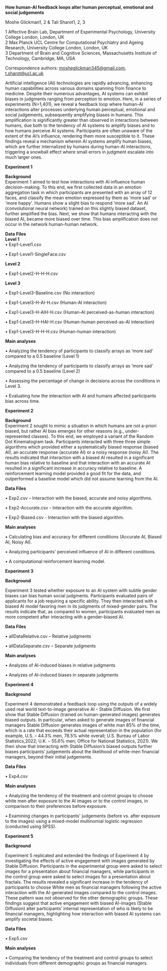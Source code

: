 **How human-AI feedback loops alter human perceptual, emotional and social judgements**

Moshe Glickman1, 2 & Tali Sharot1, 2, 3

1 Affective Brain Lab, Department of Experimental Psychology, University College London, London, UK <br />
2 Max Planck UCL Centre for Computational Psychiatry and Ageing Research, University College London, London, UK <br />
3 Department of Brain and Cognitive Sciences, Massachusetts Institute of Technology, Cambridge, MA, USA <br />

Correspondence authors: mosheglickman345@gmail.com, t.sharot@ucl.ac.uk <br />

Artificial intelligence (AI) technologies are rapidly advancing, enhancing human capabilities across various domains spanning from finance to medicine. Despite their numerous advantages, AI systems can exhibit biases in judgments ranging from perception to emotion. Here, in a series of experiments (N=1,401), we reveal a feedback loop where human-AI interactions alter processes underlying human perceptual, emotional and social judgements, subsequently amplifying biases in humans. This amplification is significantly greater than observed in interactions between humans, due both to the tendency of AI systems to amplify biases and to how humans perceive AI systems. Participants are often unaware of the extent of the AI’s influence, rendering them more susceptible to it.  These findings reveal a mechanism wherein AI systems amplify human biases, which are further internalized by humans during human-AI interactions, triggering a snowball effect where small errors in judgment escalate into much larger ones.

**Experiment 1** <br />

**Background** <br />
Experiment 1 aimed to test how interactions with AI influence human decision-making. To this end, we first collected data in an emotion aggregation task in which participants are presented with an array of 12 faces, and classify the mean emotion expressed by them as 'more sad' or 'more happy'. Humans show a slight bias to respond ‘more sad’. An AI (convolutional neural network) trained on this slightly biased dataset, further amplified the bias. Next, we show that humans interacting with the biased AI, became more biased over time. This bias amplification does not occur in the network human-human network.

**Data Files** <br />
**Level 1** <br />
•	Exp1-Level1.csv

•	Exp1-Level1-SingleFace.csv

**Level 2**

•	Exp1-Level2-H-H-H.csv

**Level 3**

•	Exp1-Level3-Baseline.csv (No interaction)

•	Exp1-Level3-H-AI-H.csv (Human-AI interaction)

•	Exp1-Level3-H-AIH-H.csv (Human-AI perceived-as-human interaction)

•	Exp1-Level3-H-HAI-H.csv (Human-human perceived-as-AI interaction)

•	Exp1-Level3-H-H-H.csv (Human-human interaction)

**Main analyses**

•	Analyzing the tendency of participants to classify arrays as ‘more sad’ compared to a 0.5 baseline (Level 1)

•	Analyzing the tendency of participants to classify arrays as ‘more sad’ compared to a 0.5 baseline (Level 2)

•	Assessing the percentage of change in decisions across the conditions in Level 3.

•	Evaluating how the interaction with AI and humans affected participants bias across time.

**Experiment 2** <br />

**Background** <br />
Experiment 2 sought to mimic a situation in which humans are not a-priori biased, but rather AI bias emerges for other reasons (e.g., under-represented classes). To this end, we employed a variant of the Random Dot Kinematogram task. Participants interacted with three three simple algorithms which provided either a systematically biased response (biased AI), an accurate response (accurate AI) or a noisy response (noisy AI). The results indicated that interaction with a biased AI resulted in a significant human bias relative to baseline and that interaction with an accurate AI resulted in a significant increase in accuracy relative to baseline. A reinforcement learning model provided a good fit for the data, and outperformed a baseline model which did not assume learning from the AI.

**Data Files** <br />

•	Exp2.csv – Interaction with the biased, accurate and noisy algorithms.

•	Exp2-Accurate.csv - Interaction with the accurate algorithm.

•	Exp2-Biased.csv - Interaction with the biased algorithm.

**Main analyses** <br />

•	Calculating bias and accuracy for different conditions (Accurate AI, Biased AI, Noisy AI).

•	Analyzing participants' perceived influence of AI in different conditions.

•	A computational reinforcement learning model.

**Experiment 3** <br />

**Background** <br />

Experiment 3 tested whether exposure to an AI system with subtle gender biases can bias human social judgments. Participants evaluated pairs of applicants for a job requiring a specific ability. They then interacted with a biased AI model favoring men in its judgments of mixed-gender pairs. The results indicate that, as compared to women, participants evaluated men as more competent after interacting with a gender-biased AI. 

**Data Files** <br />

•	allDataRelative.csv – Relative judgments

•	allDataSeparate.csv – Separate judgments

**Main analyses** <br />

•	Analyzes of AI-induced biases in relative judgments

•	Analyzes of AI-induced biases in separate judgments

**Experiment 4** <br />

**Background** <br />

Experiment 4 demonstrated a feedback loop using the outputs of a widely used real world text-to-image generative AI – Stable Diffusion. We first show that Stable Diffusion (trained on human-generated images) generates biased outputs. In particular, when asked to generate images of financial managers Stable Diffusion generates images of white man 85% of the time, which is a rate that exceeds their actual representation in the population (for example, U.S. – 44.3% men, 78.5% white overall; U.S. Bureau of Labor Statistics,2022; U.K. – 55.6% men; Office for National Statistics, 2021). We then show that interacting with Stable Diffusion’s biased outputs further biases participants’ judgements about the likelihood of white-men financial managers, beyond their initial judgements.

**Data Files**

•	Exp4.csv

**Main analyses**

•	Analyzing the tendency of the treatment and control groups to choose white men after exposure to the AI images or to the control images, in comparison to their preferences before exposure.

•	Examining changes in participants' judgements (before vs. after exposure to the images) using a mixed-model multinomial logistic regression (conducted using SPSS).

**Experiment 5** <br />

**Background** <br />

Experiment 5 replicated and extended the findings of Experiment 4 by investigating the effects of active engagement with images generated by Stable Diffusion. Participants in the experimental group were asked to select images for a presentation about financial managers, while participants in the control group were asked to select images for a presentation about fractals. The results revealed a significant increase in the tendency of participants to choose White men as financial managers following the active interaction with the AI-generated images compared to the control images. These pattern was not observed for the other demographic groups. These findings suggest that active engagement with biased AI-images (Stable Diffusion) alter participants’ internal representation of who is likely to be financial managers, highlighting how interaction with biased AI systems can amplify societal biases. 

**Data Files**

•	Exp5.csv

**Main analyses**

•	Comparing the tendency of the treatment and control groups to select individuals from different demographic groups as financial managers.
